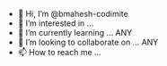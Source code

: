 - 👋 Hi, I’m @bmahesh-codimite
- 👀 I’m interested in ...
- 🌱 I’m currently learning ... ANY
- 💞️ I’m looking to collaborate on ... ANY
- 📫 How to reach me ...

<!---
bmahesh-codimite/bmahesh-codimite is a ✨ special ✨ repository because its `README.md` (this file) appears on your GitHub profile.
You can click the Preview link to take a look at your changes.
--->
